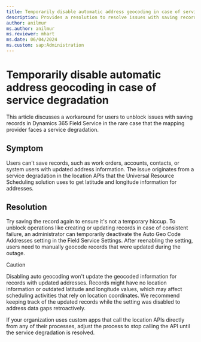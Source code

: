 ```yaml
---
title: Temporarily disable automatic address geocoding in case of service degradation
description: Provides a resolution to resolve issues with saving records during service degradation of Geo Code API.
author: anilmur
ms.author: anilmur
ms.reviewer: mhart
ms.date: 06/04/2024
ms.custom: sap:Administration
---
```

# Temporarily disable automatic address geocoding in case of service degradation

This article discusses a workaround for users to unblock issues with saving records in Dynamics 365 Field Service in the rare case that the mapping provider faces a service degradation.

## Symptom

Users can't save records, such as work orders, accounts, contacts, or system users with updated address information. The issue originates from a service degradation in the location APIs that the Universal Resource Scheduling solution uses to get latitude and longitude information for addresses.

## Resolution

Try saving the record again to ensure it's not a temporary hiccup. To unblock operations like creating or updating records in case of consistent failure, an administrator can temporarily deactivate the Auto Geo Code Addresses setting in the Field Service Settings. After reenabling the setting, users need to manually geocode records that were updated during the outage.

> [!CAUTION]
>
> Disabling auto geocoding won't update the geocoded information for records with updated addresses. Records might have no location information or outdated latitude and longitude values, which may affect scheduling activities that rely on location coordinates. We recommend keeping track of the updated records while the setting was disabled to address data gaps retroactively.

If your organization uses custom apps that call the location APIs directly from any of their processes, adjust the process to stop calling the API until the service degradation is resolved.